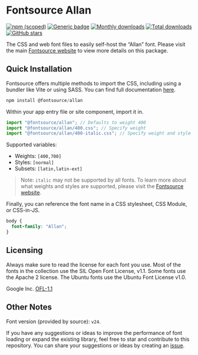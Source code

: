 # Fontsource Allan

[![npm (scoped)](https://img.shields.io/npm/v/@fontsource/allan?color=brightgreen)](https://www.npmjs.com/package/@fontsource/allan) [![Generic badge](https://img.shields.io/badge/fontsource-passing-brightgreen)](https://github.com/fontsource/fontsource) [![Monthly downloads](https://badgen.net/npm/dm/@fontsource/allan)](https://github.com/fontsource/fontsource) [![Total downloads](https://badgen.net/npm/dt/@fontsource/allan)](https://github.com/fontsource/fontsource) [![GitHub stars](https://img.shields.io/github/stars/fontsource/fontsource.svg?style=social&label=Star)](https://github.com/fontsource/fontsource/stargazers)

The CSS and web font files to easily self-host the “Allan” font. Please visit the main [Fontsource website](https://fontsource.org/fonts/allan) to view more details on this package.

## Quick Installation

Fontsource offers multiple methods to import the CSS, including using a bundler like Vite or using SASS. You can find full documentation [here](https://fontsource.org/docs/getting-started/introduction).

```javascript
npm install @fontsource/allan
```

Within your app entry file or site component, import it in.

```javascript
import "@fontsource/allan"; // Defaults to weight 400
import "@fontsource/allan/400.css"; // Specify weight
import "@fontsource/allan/400-italic.css"; // Specify weight and style
```

Supported variables:
- Weights: `[400,700]`
- Styles: `[normal]`
- Subsets: `[latin,latin-ext]`

> Note: `italic` may not be supported by all fonts. To learn more about what weights and styles are supported, please visit the [Fontsource website](https://fontsource.org/fonts/allan).

Finally, you can reference the font name in a CSS stylesheet, CSS Module, or CSS-in-JS.

```css
body {
  font-family: "Allan";
}
```

## Licensing
Always make sure to read the license for each font you use. Most of the fonts in the collection use the SIL Open Font License, v1.1. Some fonts use the Apache 2 license. The Ubuntu fonts use the Ubuntu Font License v1.0.

Google Inc.
[OFL-1.1](http://scripts.sil.org/OFL)

## Other Notes
Font version (provided by source): `v24`.

If you have any suggestions or ideas to improve the performance of font loading or expand the existing library, feel free to star and contribute to this repository. You can share your suggestions or ideas by creating an [issue](https://github.com/fontsource/fontsource/issues).
